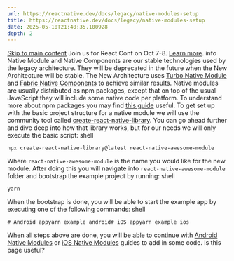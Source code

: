 ```yaml
---
url: https://reactnative.dev/docs/legacy/native-modules-setup
title: https://reactnative.dev/docs/legacy/native-modules-setup
date: 2025-05-10T21:40:35.100928
depth: 2
---
```


[Skip to main content](https://reactnative.dev/docs/legacy/native-modules-setup#__docusaurus_skipToContent_fallback)
Join us for React Conf on Oct 7-8. [Learn more](https://conf.react.dev).
info
Native Module and Native Components are our stable technologies used by the legacy architecture. They will be deprecated in the future when the New Architecture will be stable. The New Architecture uses [Turbo Native Module](https://github.com/reactwg/react-native-new-architecture/blob/main/docs/turbo-modules.md) and [Fabric Native Components](https://github.com/reactwg/react-native-new-architecture/blob/main/docs/fabric-native-components.md) to achieve similar results.
Native modules are usually distributed as npm packages, except that on top of the usual JavaScript they will include some native code per platform. To understand more about npm packages you may find [this guide](https://docs.npmjs.com/packages-and-modules/contributing-packages-to-the-registry) useful.
To get set up with the basic project structure for a native module we will use the community tool called [create-react-native-library](https://callstack.github.io/react-native-builder-bob/create). You can go ahead further and dive deep into how that library works, but for our needs we will only execute the basic script:
shell
```
npx create-react-native-library@latest react-native-awesome-module
```

Where `react-native-awesome-module` is the name you would like for the new module. After doing this you will navigate into `react-native-awesome-module` folder and bootstrap the example project by running:
shell
```
yarn
```

When the bootstrap is done, you will be able to start the example app by executing one of the following commands:
shell
```
# Android appyarn example android# iOS appyarn example ios
```

When all steps above are done, you will be able to continue with [Android Native Modules](https://reactnative.dev/docs/legacy/native-modules-android) or [iOS Native Modules](https://reactnative.dev/docs/legacy/native-modules-ios) guides to add in some code.
Is this page useful?

